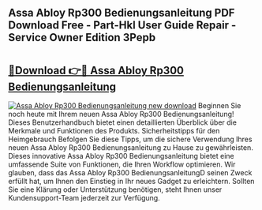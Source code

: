 ## Assa Abloy Rp300 Bedienungsanleitung PDF Download Free - Part-Hkl User Guide Repair - Service Owner Edition 3Pepb

# <h2><a href="http://df50s4f.blite.top/?on=Assa+Abloy+Rp300+Bedienungsanleitung">🔗Download 👉🔴 Assa Abloy Rp300 Bedienungsanleitung</a></h2>

[![Assa Abloy Rp300 Bedienungsanleitung new download](https://i.imgur.com/lujVjoI.png)](http://df50s4f.blite.top/?on=Assa+Abloy+Rp300+Bedienungsanleitung)
Beginnen Sie noch heute mit Ihrem neuen Assa Abloy Rp300 Bedienungsanleitung! Dieses Benutzerhandbuch bietet einen detaillierten Überblick über die Merkmale und Funktionen des Produkts. Sicherheitstipps für den Heimgebrauch Befolgen Sie diese Tipps, um die sichere Verwendung Ihres neuen Assa Abloy Rp300 Bedienungsanleitung zu Hause zu gewährleisten. Dieses innovative Assa Abloy Rp300 Bedienungsanleitung bietet eine umfassende Suite von Funktionen, die Ihren Workflow optimieren. Wir glauben, dass das Assa Abloy Rp300 BedienungsanleitungD seinen Zweck erfüllt hat, um Ihnen den Einstieg in Ihr neues Gadget zu erleichtern. Sollten Sie eine Klärung oder Unterstützung benötigen, steht Ihnen unser Kundensupport-Team jederzeit zur Verfügung.
